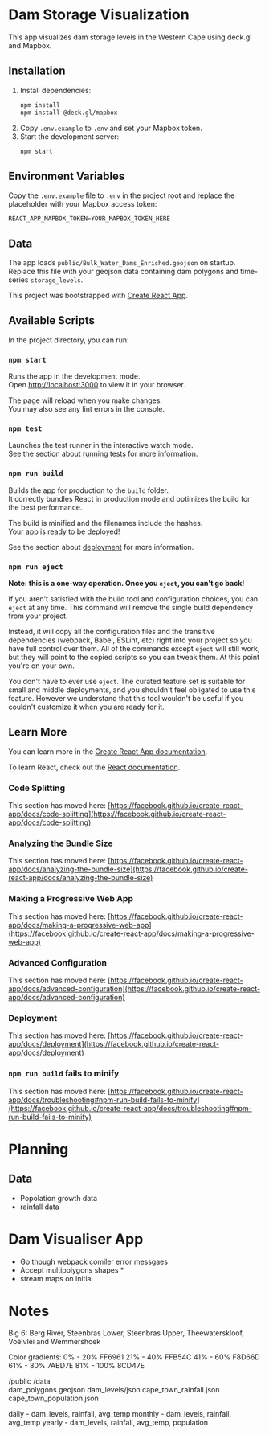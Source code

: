 # Dam Storage Visualization

This app visualizes dam storage levels in the Western Cape using deck.gl and Mapbox.

## Installation

1. Install dependencies:
   ```bash
   npm install
   npm install @deck.gl/mapbox
   ```
2. Copy `.env.example` to `.env` and set your Mapbox token.
3. Start the development server:
   ```bash
   npm start
   ```

## Environment Variables

Copy the `.env.example` file to `.env` in the project root and replace the placeholder with your Mapbox access token:

```
REACT_APP_MAPBOX_TOKEN=YOUR_MAPBOX_TOKEN_HERE
```

## Data

The app loads `public/Bulk_Water_Dams_Enriched.geojson` on startup. Replace this file with your geojson data containing dam polygons and time-series `storage_levels`.

This project was bootstrapped with [Create React App](https://github.com/facebook/create-react-app).

## Available Scripts

In the project directory, you can run:

### `npm start`

Runs the app in the development mode.\
Open [http://localhost:3000](http://localhost:3000) to view it in your browser.

The page will reload when you make changes.\
You may also see any lint errors in the console.

### `npm test`

Launches the test runner in the interactive watch mode.\
See the section about [running tests](https://facebook.github.io/create-react-app/docs/running-tests) for more information.

### `npm run build`

Builds the app for production to the `build` folder.\
It correctly bundles React in production mode and optimizes the build for the best performance.

The build is minified and the filenames include the hashes.\
Your app is ready to be deployed!

See the section about [deployment](https://facebook.github.io/create-react-app/docs/deployment) for more information.

### `npm run eject`

**Note: this is a one-way operation. Once you `eject`, you can't go back!**

If you aren't satisfied with the build tool and configuration choices, you can `eject` at any time. This command will remove the single build dependency from your project.

Instead, it will copy all the configuration files and the transitive dependencies (webpack, Babel, ESLint, etc) right into your project so you have full control over them. All of the commands except `eject` will still work, but they will point to the copied scripts so you can tweak them. At this point you're on your own.

You don't have to ever use `eject`. The curated feature set is suitable for small and middle deployments, and you shouldn't feel obligated to use this feature. However we understand that this tool wouldn't be useful if you couldn't customize it when you are ready for it.

## Learn More

You can learn more in the [Create React App documentation](https://facebook.github.io/create-react-app/docs/getting-started).

To learn React, check out the [React documentation](https://reactjs.org/).

### Code Splitting

This section has moved here: [https://facebook.github.io/create-react-app/docs/code-splitting](https://facebook.github.io/create-react-app/docs/code-splitting)

### Analyzing the Bundle Size

This section has moved here: [https://facebook.github.io/create-react-app/docs/analyzing-the-bundle-size](https://facebook.github.io/create-react-app/docs/analyzing-the-bundle-size)

### Making a Progressive Web App

This section has moved here: [https://facebook.github.io/create-react-app/docs/making-a-progressive-web-app](https://facebook.github.io/create-react-app/docs/making-a-progressive-web-app)

### Advanced Configuration

This section has moved here: [https://facebook.github.io/create-react-app/docs/advanced-configuration](https://facebook.github.io/create-react-app/docs/advanced-configuration)

### Deployment

This section has moved here: [https://facebook.github.io/create-react-app/docs/deployment](https://facebook.github.io/create-react-app/docs/deployment)

### `npm run build` fails to minify

This section has moved here: [https://facebook.github.io/create-react-app/docs/troubleshooting#npm-run-build-fails-to-minify](https://facebook.github.io/create-react-app/docs/troubleshooting#npm-run-build-fails-to-minify)





# Planning
## Data
- Popolation growth data
- rainfall data

# Dam Visualiser App
- Go though webpack comiler error messgaes
- Accept multipolygons shapes *
- stream maps on initial 


# Notes
Big 6:
Berg River, Steenbras Lower, Steenbras Upper, Theewaterskloof, Voëlvlei and Wemmershoek

Color gradients:
0% - 20% FF6961
21% - 40% FFB54C
41% - 60% F8D66D
61% - 80% 7ABD7E
81% - 100% 8CD47E


/public
    /data        
        dam_polygons.geojson
        dam_levels/json
        cape_town_rainfall.json
        cape_town_population.json

        
daily - dam_levels, rainfall, avg_temp
monthly - dam_levels, rainfall, avg_temp
yearly - dam_levels, rainfall, avg_temp, population



